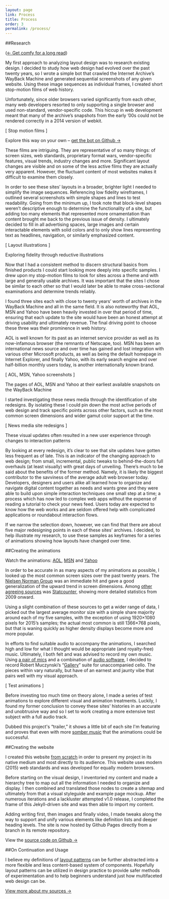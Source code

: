 ```yaml
---
layout: page
link: Process
title: Process
order: 3
permalink: /process/
---
```


##Research

(<a href="https://youtu.be/EHQXXXD_vWQ?list=PLs67-K8l4nrqpTrFnF5J3FfgAG0NugKY7" target="_blank">&larr; Get comfy for a long read</a>)

My first approach to analyzing layout design was to research existing design. I decided to study how web design had evolved over the past twenty years, so I wrote a simple bot that crawled the Internet Archive’s WayBack Machine and generated sequential screenshots of any given website. Using these image sequences as individual frames, I created short stop-motion films of web history.

Unfortunately, since older browsers varied significantly from each other, many web developers resorted to only supporting a single browser and used non-standard, vendor-specific code. This hiccup in web development meant that many of the archive’s snapshots from the early ’00s could not be rendered correctly in a 2014 version of webkit.

[ Stop motion films ]

Explore this way on your own – [get the bot on Github &rarr;](https://github.com/Rumudiez/Web-Archive-Scraper)

These films are intriguing. They are representative of so many things: of screen sizes, web standards, proprietary format wars, vendor-specific features, visual trends, industry changes and more. Significant layout changes are visible and on some of the less active films they are actually very apparent. However, the fluctuant content of most websites makes it difficult to examine them closely.

In order to see these sites’ layouts in a broader, brighter light I needed to simplify the image sequences. Referencing low fidelity wireframes, I outlined several screenshots with simple shapes and lines to test readability. Going from the minimum up, I took note that block-level shapes weren’t descriptive enough to determine the functionality of a site, but adding too many elements that represented more ornamentation than content brought me back to the previous issue of density. I ultimately decided to fill in all advertising spaces, large images and certain interactable elements with solid colors and to only show lines representing text as headlines, navigation, or similarly emphasized content.

[ Layout illustrations ]

Exploring fidelity through reductive illustrations

Now that I had a consistent method to discern structural basics from finished products I could start looking more deeply into specific samples. I drew upon my stop-motion films to look for sites across a theme and with large and generally usable archives. It was important that the sites I chose be similar to each other so that I would later be able to make cross-sectional examinations and determine trends reliably.

I found three sites each with close to twenty years’ worth of archives in the WayBack Machine and all in the same field. It is also noteworthy that AOL, MSN and Yahoo have been heavily invested in over that period of time, ensuring that each update to the site would have been an honest attempt at driving usability and ultimately revenue. The final driving point to choose these three was their prominence in web history. 

AOL is well known for its past as an internet service provider as well as its now-infamous browser (the remnants of Netscape, too). MSN has been an international news source and over time has gained and lost integration with various other Microsoft products, as well as being the default homepage in Internet Explorer, and finally Yahoo, with its early search engine and over half-billion monthly users today, is another internationally known brand.

[ AOL, MSN, Yahoo screenshots ]

The pages of AOL, MSN and Yahoo at their earliest available snapshots on the WayBack Machine

I started investigating these news media through the identification of site redesigns. By isolating these I could pin down the most active periods of web design and track specific points across other factors, such as the most common screen dimensions and wider gamut color support at the time.

[ News media site redesigns ]

These visual updates often resulted in a new user experience through changes to interaction patterns

By looking at every redesign, it’s clear to see that site updates have gotten less frequent as of late. This is an indicator of the changing approach to web design; from small, incremental, public tweaks to behind-the-doors full overhauls (at least visually) with great days of unveiling. There’s much to be said about the benefits of the former method. Namely, it is likely the biggest contributor to the savviness of the average adult web browser today. Developers, designers and users alike all learned how to organize and navigate digital content together as needs and wants grew and they were able to build upon simple interaction techniques one small step at a time; a process which has now led to complex web apps without the expense of reading a tutorial to check your news feed. Users today are expected to know how the web works and are seldom offered help with complicated applications or roundabout interaction flows.

If we narrow the selection down, however, we can find that there are about five major redesigning points in each of these sites' archives. I decided, to help illustrate my research, to use these samples as keyframes for a series of animations showing how layouts have changed over time.

##Creating the animations

Watch the animations: [AOL](/case-studies/aol/), [MSN](/case-studies/msn/) and [Yahoo](/case-studies/yahoo/)

In order to be accurate in as many aspects of my animations as possible, I looked up the most common screen sizes over the past twenty years. The [Nielsen Norman Group](/sources/#nngroup) was an immediate hit and gave a good generalization of the upward trend in screen dimensions. Among [other agreeing sources](/sources/#w3schools) was [Statcounter](/sources/#statcounter), showing more detailed statistics from 2009 onward.

Using a slight combination of these sources to get a wider range of data, I picked out the largest average monitor size with a simple share majority around each of my five samples, with the exception of using 1920×1080 pixels for 2015’s samples; the actual most common is still 1366×768 pixels, but that is waning quickly as higher density displays become more and more popular.

In efforts to find suitable audio to accompany the animations, I searched high and low for what I thought would be appropriate (and royalty-free) music. Ultimately, I both felt and was advised to record my own music. Using [a pair of mics](/sources/#recording) and a combination of [audio software](/sources/#recording), I decided to record Robert Muczynski’s “[Gallery](/sources/#music)” suite for unaccompanied cello. The pieces within vary naturally, but have of an earnest and jaunty vibe that pairs well with my visual approach.

[ Test animations ]

Before investing too much time on theory alone, I made a series of test animations to explore different visual and animation treatments. Luckily, I found my former conclusion to convey these sites' histories in an accurate and unobtrusive way and so I set to work creating a more extensive test subject with a full audio track.

Dubbed this project's “trailer,” it shows a little bit of each site I'm featuring and proves that even with more [somber music](/sources/#trailer) that the animations could be successful.

##Creating the website

I created this website [from scratch](/sources/#website) in order to present my project in its native medium and most directly to its audience. This website uses modern (2015) web standards and was developed for equally modern browsers.

Before starting on the visual design, I inventoried my content and made a hierarchy tree to map out all the information I needed to organize and display. I then combined and translated those nodes to create a sitemap and ultimately from that a visual styleguide and example page mockup. After numerous iterations and a lackluster attempted v1.0 release, I completed the frame of this Jekyll-driven site and was then able to import my content.

Adding writing first, then images and finally video, I made tweaks along the way to support and unify various elements like definition lists and deeper heading levels. The site is now hosted by Github Pages directly from a branch in its remote repository.

View the [source code on Github &rarr;](https://github.com/Rumudiez/Layout-Patterns)

##On Continuation and Usage

I believe my definitions of [layout patterns](/#archetypes) can be further abstracted into a more flexible and less content-based system of components. Hopefully layout patterns can be utilized in design practice to provide safer methods of experimentation and to help beginners understand just how multifaceted web design can be.

[View more about my sources &rarr;](/sources/)